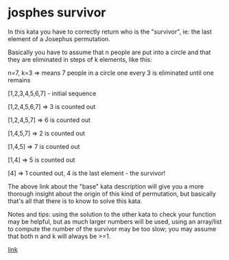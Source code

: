 # josphes survivor

In this kata you have to correctly return who is the "survivor", ie: the last element of a Josephus permutation.

Basically you have to assume that n people are put into a circle and that they are eliminated in steps of k elements, like this:

n=7, k=3 => means 7 people in a circle
one every 3 is eliminated until one remains

[1,2,3,4,5,6,7] - initial sequence

[1,2,4,5,6,7] => 3 is counted out

[1,2,4,5,7] => 6 is counted out

[1,4,5,7] => 2 is counted out

[1,4,5] => 7 is counted out

[1,4] => 5 is counted out

[4] => 1 counted out, 4 is the last element - the survivor!

The above link about the "base" kata description will give you a more thorough insight about the origin of this kind of permutation, but basically that's all that there is to know to solve this kata.

Notes and tips: using the solution to the other kata to check your function may be helpful, but as much larger numbers will be used, using an array/list to compute the number of the survivor may be too slow; you may assume that both n and k will always be >=1.

[link](https://www.codewars.com/kata/555624b601231dc7a400017a/train/javascript)